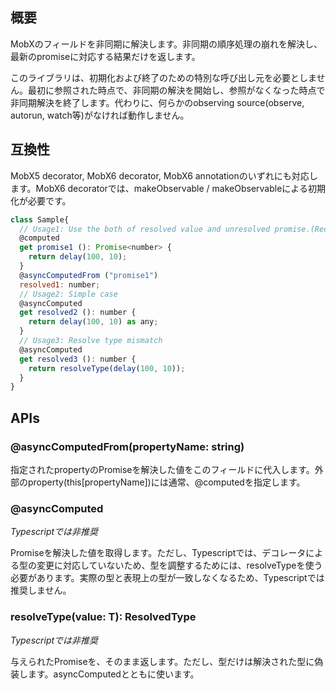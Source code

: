 ## 概要

MobXのフィールドを非同期に解決します。非同期の順序処理の崩れを解決し、最新のpromiseに対応する結果だけを返します。

このライブラリは、初期化および終了のための特別な呼び出し元を必要としません。最初に参照された時点で、非同期の解決を開始し、参照がなくなった時点で非同期解決を終了します。代わりに、何らかのobserving source(observe, autorun, watch等)がなければ動作しません。

## 互換性

MobX5 decorator, MobX6 decorator, MobX6 annotationのいずれにも対応します。MobX6 decoratorでは、makeObservable / makeObservableによる初期化が必要です。

```js
class Sample{
  // Usage1: Use the both of resolved value and unresolved promise.(Recommended)
  @computed
  get promise1 (): Promise<number> {
    return delay(100, 10);
  }
  @asyncComputedFrom ("promise1")
  resolved1: number;
  // Usage2: Simple case
  @asyncComputed
  get resolved2 (): number {
    return delay(100, 10) as any;
  }
  // Usage3: Resolve type mismatch
  @asyncComputed
  get resolved3 (): number {
    return resolveType(delay(100, 10));
  }
}
```

## APIs

### @asyncComputedFrom(propertyName: string)
指定されたpropertyのPromiseを解決した値をこのフィールドに代入します。外部のproperty(this[propertyName])には通常、@computedを指定します。

### @asyncComputed
_Typescriptでは非推奨_

Promiseを解決した値を取得します。ただし、Typescriptでは、デコレータによる型の変更に対応していないため、型を調整するためには、resolveTypeを使う必要があります。実際の型と表現上の型が一致しなくなるため、Typescriptでは推奨しません。

### resolveType(value: T): ResolvedType<T>
_Typescriptでは非推奨_

与えられたPromiseを、そのまま返します。ただし、型だけは解決された型に偽装します。asyncComputedとともに使います。